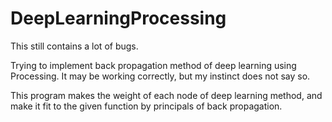 # DeepLearningProcessing
This still contains a lot of bugs.

Trying to implement back propagation method of deep learning using Processing.
It may be working correctly, but my instinct does not say so.

This program makes the weight of each node of deep learning method,
and make it fit to the given function by principals of back propagation.
